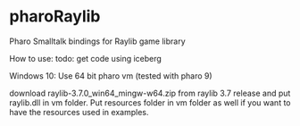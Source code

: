 # pharoRaylib
Pharo Smalltalk bindings for Raylib game library

How to use:
todo: get code using iceberg

Windows 10: 
	Use 64 bit pharo vm (tested with pharo 9)

download raylib-3.7.0_win64_mingw-w64.zip from raylib
 3.7 release and put raylib.dll in vm folder.  Put resources folder in vm 
 folder as well if you want to have the resources used in examples.
